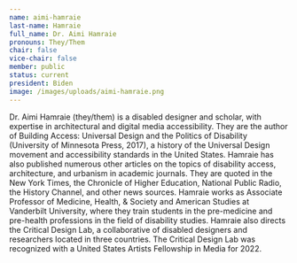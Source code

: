 ```yaml
---
name: aimi-hamraie
last-name: Hamraie
full_name: Dr. Aimi Hamraie
pronouns: They/Them
chair: false
vice-chair: false
member: public
status: current
president: Biden
image: /images/uploads/aimi-hamraie.png
---
```

Dr. Aimi Hamraie (they/them) is a disabled designer and scholar, with expertise in architectural and digital media accessibility.  They are the author of Building Access:  Universal Design and the Politics of Disability (University of Minnesota Press, 2017), a history of the Universal Design movement and accessibility standards in the United States.  Hamraie has also published numerous other articles on the topics of disability access, architecture, and urbanism in academic journals.  They are quoted in the New York Times, the Chronicle of Higher Education, National Public Radio, the History Channel, and other news sources. Hamraie works as Associate Professor of Medicine, Health, & Society and American Studies at Vanderbilt University, where they train students in the pre-medicine and pre-health professions in the field of disability studies.  Hamraie also directs the Critical Design Lab, a collaborative of disabled designers and researchers located in three countries.  The Critical Design Lab was recognized with a United States Artists Fellowship in Media for 2022. 